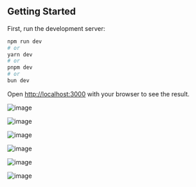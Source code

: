 
## Getting Started

First, run the development server:

```bash
npm run dev
# or
yarn dev
# or
pnpm dev
# or
bun dev
```

Open [http://localhost:3000](http://localhost:3000) with your browser to see the result.



![image](https://github.com/user-attachments/assets/590e17a2-b04a-499c-9407-83a7b3860d0b)



![image](https://github.com/user-attachments/assets/be1fe561-3fb9-4dce-a4cb-8abfc557c690)



![image](https://github.com/user-attachments/assets/21426140-5ea4-47f9-9da3-dd1f07df7ba0)



![image](https://github.com/user-attachments/assets/c029c3a9-951e-48f8-af8b-8569a8af7d92)



![image](https://github.com/user-attachments/assets/b5a78c61-ab70-4802-b21f-d6c2bd83b1d7)



![image](https://github.com/user-attachments/assets/be2a18c8-0aa9-49de-906b-bd2d7d417929)
